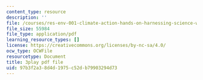 ```yaml
---
content_type: resource
description: ''
file: /courses/res-env-001-climate-action-hands-on-harnessing-science-with-communities-to-cut-carbon-january-iap-2017/97b3f2a38d4d1975c52db79903294d73_GRc5GKMNuho.pdf
file_size: 55984
file_type: application/pdf
learning_resource_types: []
license: https://creativecommons.org/licenses/by-nc-sa/4.0/
ocw_type: OCWFile
resourcetype: Document
title: 3play pdf file
uid: 97b3f2a3-8d4d-1975-c52d-b79903294d73
---
```

